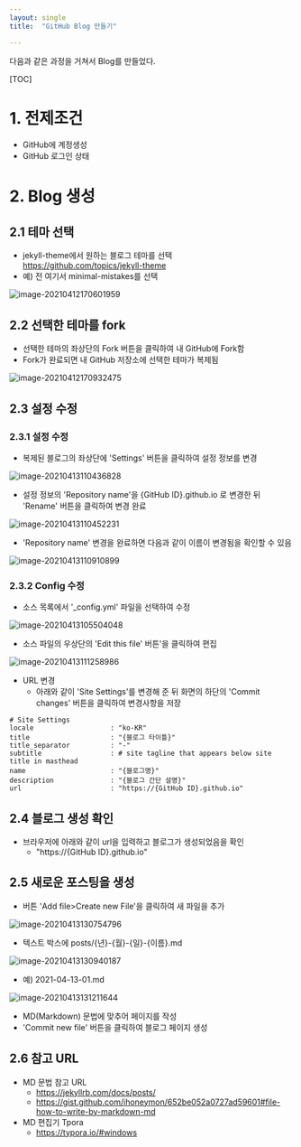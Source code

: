 ```yaml
---
layout: single
title:  "GitHub Blog 만들기"

---
```


다음과 같은 과정을 거쳐서 Blog를 만들었다.



[TOC]



# 1. 전제조건

* GitHub에 계정생성
* GitHub 로그인 상태



# 2. Blog 생성

## 2.1 테마 선택

- jekyll-theme에서 원하는 블로그 테마를 선택
  https://github.com/topics/jekyll-theme 
- 예) 전 여기서 minimal-mistakes를 선택

![image-20210412170601959](./images\2021-04-13\image-20210412170601959.png)



## 2.2 선택한 테마를 fork

- 선택한 테마의 좌상단의 Fork 버튼을 클릭하여 내 GitHub에 Fork함
- Fork가 완료되면 내 GitHub 저장소에 선택한 테마가 복제됨

![image-20210412170932475](./images\2021-04-13\image-20210412170932475.png)



## 2.3 설정 수정

### 2.3.1 설정 수정

* 복제된 블로그의 좌상단에 'Settings' 버튼을 클릭하여 설정 정보를 변경

![image-20210413110436828](./images\2021-04-13\image-20210413110436828.png)

* 설정 정보의 'Repository name'을 {GitHub ID}.github.io 로 변경한 뒤 'Rename' 버튼을 클릭하여 변경 완료

![image-20210413110452231](./images\2021-04-13\image-20210413110452231.png)

* 'Repository name' 변경을 완료하면 다음과 같이 이름이 변경됨을 확인할 수 있음

![image-20210413110910899](./images\2021-04\image-20210413110910899.png)



### 2.3.2 Config 수정

- 소스 목록에서 '_config.yml' 파일을 선택하여 수정

![image-20210413105504048](./images\2021-04-13\image-20210413105504048.png)

- 소스 파일의 우상단의 'Edit this file' 버튼'을 클릭하여 편집

![image-20210413111258986](./images\2021-04-13\image-20210413111258986.png)

- URL 변경
  - 아래와 같이 'Site Settings'를 변경해 준 뒤 화면의 하단의 'Commit changes' 버튼을 클릭하여 변경사항을 저장

```
# Site Settings
locale                   : "ko-KR"
title                    : "{블로그 타이틀}"
title_separator          : "-"
subtitle                 : # site tagline that appears below site title in masthead
name                     : "{블로그명}"
description              : "{블로그 간단 설명}"
url                      : "https://{GitHub ID}.github.io"
```



## 2.4 블로그 생성 확인

* 브라우저에 아래와 같이 url을 입력하고 블로그가 생성되었음을 확인
  * "https://{GitHub ID}.github.io"



## 2.5 새로운 포스팅을 생성

* 버튼 'Add file>Create new File'을 클릭하여 새 파일을 추가

![image-20210413130754796](./images\2021-04-13\image-20210413130754796.png)

* 텍스트 박스에 posts/{년}-{월}-{일}-{이름}.md

![image-20210413130940187](./images\2021-04-13\image-20210413130940187.png)

* 예) 2021-04-13-01.md

![image-20210413131211644](./images\2021-04-13\image-20210413131211644.png)

* MD(Markdown) 문법에 맞추어 페이지를 작성
* 'Commit new file' 버튼을 클릭하여 블로그 페이지 생성



## 2.6 참고 URL

* MD 문법 참고 URL
  * https://jekyllrb.com/docs/posts/
  * https://gist.github.com/ihoneymon/652be052a0727ad59601#file-how-to-write-by-markdown-md
* MD 편집기 Tpora
  * https://typora.io/#windows

